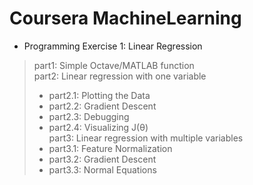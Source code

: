 # Coursera MachineLearning
- Programming Exercise 1: Linear Regression
> part1: Simple Octave/MATLAB function<br/>
> part2: Linear regression with one variable<br/>
> * part2.1: Plotting the Data<br/>
> * part2.2: Gradient Descent<br/>
> * part2.3: Debugging<br/>
> * part2.4: Visualizing J(θ)<br/>
> part3: Linear regression with multiple variables<br/>
> * part3.1: Feature Normalization<br/>
> * part3.2: Gradient Descent<br/>
> * part3.3: Normal Equations<br/>
